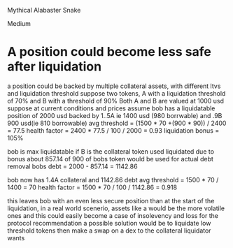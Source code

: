 Mythical Alabaster Snake

Medium

# A position could become less safe after liquidation

a position could be backed by multiple collateral assets, with different ltvs and liquidation threshold
suppose two tokens, A with a  liquidation threshold of 70% and B with a threshold of 90% 
Both A and B are valued at 1000 usd 
suppose at current conditions and prices 
assume bob has a liquidatable position of 2000 usd backed by 1..5A ie 1400 usd (980 borrwable) and .9B  900 usd(ie 810 borrowable)
avg threshold = (1500 * 70 +(900 * 90)) / 2400 = 77.5
health factor = 2400 * 77.5 / 100 / 2000 = 0.93
liquidation bonus = 105%

bob is max liquidatable 
if B is the collateral token used liquidated 
due to bonus about 857.14 of 900 of bobs token would be used for actual debt removal
bobs debt = 2000 - 857.14 = 1142.86

bob now has 1.4A collateral and 1142.86 debt 
avg threshold = 1500 * 70 / 1400 = 70 
health factor = 1500 * 70 / 100 / 1142.86 =  0.918

this leaves bob with an even less secure position than at the start of the liquidation, in a real world scenerio, assets like a would be the more volatile ones and this could easily become a case of insolevency and loss for the protocol
recommendation 
a possible solution would be to liquidate low threshold tokens then make a swap on a dex to the collateral liquidator wants 
